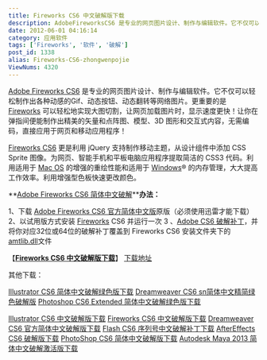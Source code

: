 ```yaml
---
title: Fireworks CS6 中文破解版下载
description: AdobeFireworksCS6 是专业的网页图片设计、制作与编辑软件。它不仅可以轻松制作出各种动感的Gif、动态按钮、动态翻转等网络图片。更重要的是Fireworks 可以轻松地实现大图切割，让网页加载图片时，显示速度更快！让你在弹指间便能制作出精美的矢量和点阵图、模型、3D 图形和交互式内容，无需编码，直接应用于网页和移动应用程序！FireworksCS
date: 2012-06-01 04:16:14
category: 应用软件
tags: ['Fireworks', '软件', '破解']
post_id: 1338
alias: Fireworks-CS6-zhongwenpojie
ViewNums: 4320
---
```


[Adobe Fireworks CS6](/blog/fireworks-cs6-zhongwenpojie) 是专业的网页图片设计、制作与编辑软件。它不仅可以轻松制作出各种动感的Gif、动态按钮、动态翻转等网络图片。更重要的是[Fireworks](/tags/Fireworks) 可以轻松地实现大图切割，让网页加载图片时，显示速度更快！让你在弹指间便能制作出精美的矢量和点阵图、模型、3D 图形和交互式内容，无需编码，直接应用于网页和移动应用程序！

[Fireworks CS6](/blog/fireworks-cs6-zhongwenpojie) 更是利用 jQuery 支持制作移动主题，从设计组件中添加 CSS Sprite 图像。为网页、智能手机和平板电脑应用程序提取简洁的 CSS3 代码。利用适用于 [Mac OS](/blog/864a) 的增强的重绘性能和适用于 [Windows](/tags/Windows)® 的内存管理，大大提高工作效率。利用增强型色板快速更改颜色。

**[Adobe Fireworks CS6 简体中文破解](/blog/fireworks-cs6-zhongwenpojie)****办法：**

1、下载 [Adobe Fireworks CS6 官方简体中文版](/blog/fireworks-cs6-zhongwenpojie)原版（必须使用迅雷才能下载）
2、以试用版方式安装 [Fireworks](/tags/Fireworks) CS6 并运行一次
3 、[Adobe CS6 破解补丁](/blog/adobe-cs6-pojiebuding)，并将你对应32位或64位的破解补丁覆盖到 Fireworks CS6 安装文件夹下的[amtlib.dll](/blog/adobe-cs6-pojiebuding)文件

【[**Fireworks CS6 中文破解版下载**](/blog/fireworks-cs6-zhongwenpojie)】
 [下载地址](download.asp?id=494)

其他下载：

[Illustrator CS6 简体中文破解绿色版下载](/blog/illustrator-cs6-zhongwenlvseban)
[Dreamweaver CS6 sn简体中文精简绿色破解版](/blog/dreamweaver-cs6-sn-zhongwenjingjianlvsepojie)
[Photoshop CS6 Extended 简体中文破解绿色版下载](/blog/photoshop-cs6-extended-lvse)

[Illustrator CS6 中文破解版下载](/blog/illustrator-cs6-zhongwenpojie)
[Fireworks CS6 中文破解版下载](/blog/fireworks-cs6-zhongwenpojie)
[Dreamweaver CS6 官方简体中文破解版下载](/blog/dreamweaver-cs6-jiantizhongwenpojie)
[Flash CS6 序列号中文破解补丁下载](/blog/flash-cs6-xuliehaozhongwenpojiebuding) [AfterEffects CS6 破解版下载](/blog/aftereffects-cs6-pojieban)
[PhotoShop CS6 简体中文破解版下载](/blog/photoshop-cs6-jiantizhongwenpojie)
[Autodesk Maya 2013 简体中文破解激活版下载](/blog/autodesk-maya-2013-zhongwenpojiejihuo)

